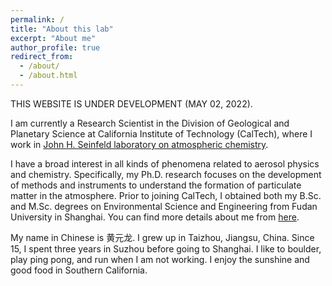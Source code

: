 ```yaml
---
permalink: /
title: "About this lab"
excerpt: "About me"
author_profile: true
redirect_from: 
  - /about/
  - /about.html
---
```


THIS WEBSITE IS UNDER DEVELOPMENT (MAY 02, 2022).

I am currently a Research Scientist in the Division of Geological and Planetary Science at California Institute of Technology (CalTech), where I work in [John H. Seinfeld laboratory on atmospheric chemistry](http://seinfeldlab.che.caltech.edu/).

I have a broad interest in all kinds of phenomena related to aerosol physics and chemistry. Specifically, my Ph.D. research focuses on the development of methods and instruments to understand the formation of particulate matter in the atmosphere. Prior to joining CalTech, I obtained both my B.Sc. and M.Sc. degrees on Environmental Science and Engineering from Fudan University in Shanghai. You can find more details about me from [here](/files/CVofYH_20220503.pdf).

My name in Chinese is 黄元龙. I grew up in Taizhou, Jiangsu, China. Since 15, I spent three years in Suzhou before going to Shanghai. I like to boulder, play ping pong, and run when I am not working. I enjoy the sunshine and good food in Southern California.
